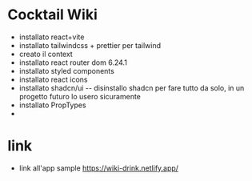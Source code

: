 # Cocktail Wiki

- installato react+vite
- installato tailwindcss + prettier per tailwind
- creato il context
- installato react router dom 6.24.1
- installato styled components
- installato react icons
- installato shadcn/ui -- disinstallo shadcn per fare tutto da solo, in un progetto futuro lo usero sicuramente
- installato PropTypes
- 


# link

- link all'app sample https://wiki-drink.netlify.app/